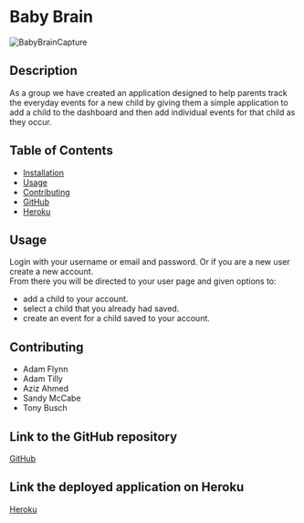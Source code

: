 # Baby Brain

![BabyBrainCapture](https://user-images.githubusercontent.com/87862136/144788015-a0cc694f-a60a-42d3-aee3-c882c87664a2.JPG)
  
  ## Description

  As a group we have created an application designed to help parents track the everyday events for a new child by giving them a simple application to add a child to the dashboard and then add individual events for that child as they occur.
  
  ## Table of Contents
  
  * [Installation](#installation)
  * [Usage](#usage)
  * [Contributing](#contributing)
  * [GitHub](#github)
  * [Heroku](#heroku)

  ## Usage

  Login with your username or email and password. Or if you are a new user create a new account.  
  From there you will be directed to your user page and given options to:
  - add a child to your account.
  - select a child that you already had saved. 
  - create an event for a child saved to your account.

  ## Contributing

  - Adam Flynn
  - Adam Tilly
  - Aziz Ahmed
  - Sandy McCabe
  - Tony Busch  

  ## Link to the GitHub repository

  [GitHub](https://github.com/https://github.com/adamjflynn/baby-brain/)

  ## Link the deployed application on Heroku
  [Heroku](http://boiling-refuge-70605.herokuapp.com/)
